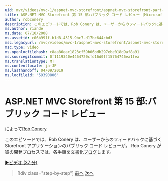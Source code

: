 ```yaml
---
uid: mvc/videos/mvc-1/aspnet-mvc-storefront/aspnet-mvc-storefront-part-15-public-code-review
title: ASP.NET MVC Storefront 第 15 部:パブリック コード レビュー |Microsoft Docs
author: robconery
description: このエピソードでは、Rob Conery は、ユーザーからのフィードバックに基づく Storefront アプリケーションのパブリック コード レビューが。 Rob Conery は、開発の各手順を文書化しています.
ms.author: riande
ms.date: 07/10/2008
ms.assetid: c06b991f-b1d8-4315-9bc7-d17bc644cbd3
msc.legacyurl: /mvc/videos/mvc-1/aspnet-mvc-storefront/aspnet-mvc-storefront-part-15-public-code-review
msc.type: video
ms.openlocfilehash: c8aa86eac1823cf59b06bdb297ebe018d9af8a91
ms.sourcegitcommit: 0f1119340e4464720cfd16d0ff15764746ea1fea
ms.translationtype: MT
ms.contentlocale: ja-JP
ms.lasthandoff: 04/09/2019
ms.locfileid: "59390806"
---
```

# <a name="aspnet-mvc-storefront-part-15-public-code-review"></a>ASP.NET MVC Storefront 第 15 部:パブリック コード レビュー

によって[Rob Conery](https://github.com/robconery)

このエピソードでは、Rob Conery は、ユーザーからのフィードバックに基づく Storefront アプリケーションのパブリック コード レビューが。 Rob Conery が彼の開発プロセスでは、各手順を文書化[ブログ](http://blog.wekeroad.com/mvc-storefront/mvcstore-part-15/)します。

[&#9654;ビデオ (37 分)](https://channel9.msdn.com/Blogs/ASP-NET-Site-Videos/aspnet-mvc-storefront-part-15-public-code-review)

> [!div class="step-by-step"]
> [前へ](aspnet-mvc-storefront-part-14-rich-client-interaction.md)
> [次へ](aspnet-mvc-storefront-part-16-membership-redo-with-openid.md)
